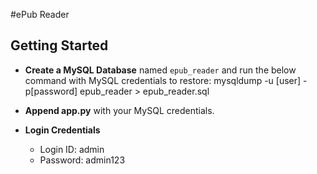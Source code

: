 #ePub Reader

## Getting Started

* **Create a MySQL Database** named `epub_reader` and run the below command with MySQL credentials to restore:
	mysqldump -u [user] -p[password] epub_reader > epub_reader.sql

* **Append app.py** with your MySQL credentials.

* **Login Credentials**
  - Login ID: admin
  - Password: admin123